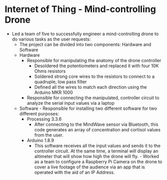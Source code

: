 # Internet of Thing - Mind-controlling Drone
  -	Led a team of five to successfully engineer a mind-controlling drone to do various tasks as the user requests:
    -	The project can be divided into two components: Hardware and Software
      -	Hardware
          -	Responsible for manipulating the anatomy of the drone controller 
             -	Desoldered the potentiometers and replaced it with four 10K Ohms resistors
             -	Soldered strong core wires to the resistors to connect to a quadruple, low pass filter
             -	Defined all the wires to match each direction using the Arduino MKR 1000
          -	Responsible for connecting the manipulated, controller circuit to analyze the serial input values via a laptop
       -	Software
          - Responsible for installing two different software for two different purposes:
             -	Processing 3.3.6
                -	After connecting to the MindWave sensor via Bluetooth, this code generates an array of concentration and cortisol values from the user.
             -	Arduino 1.8.9
                -	This software receives all the input values and sends it to the controller circuit. At the same time, a terminal will display an altimeter that will show how high the drone will fly.
          -	Worked as a team to configure a Raspberry Pi Camera on the drone to cover a live footage of the audience via an app that is operated with the aid of an IP Address.

